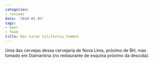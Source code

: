 ```yaml
---
categories:
- reviews
date: '2018-01-03'
tags:
- beer
- food
title: Dos Caras California Common
---
```


Uma das cervejas dessa cervejaria de Nova Lima, próximo de BH, mas tomado em Diamantina (no restaurante de esquina próximo da descida).